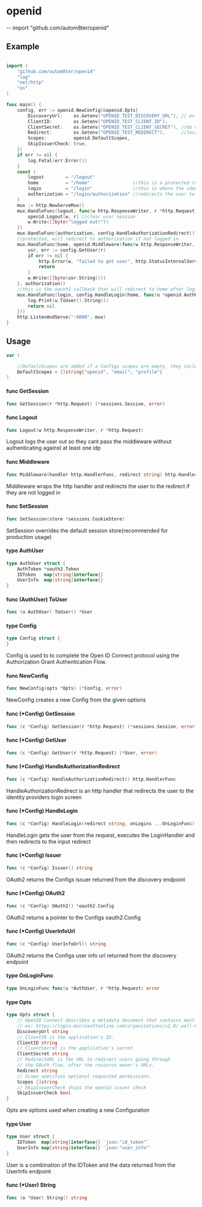 # openid
--
    import "github.com/autom8ter/openid"

## Example

```go

import (
	"github.com/autom8ter/openid"
	"log"
	"net/http"
	"os"
)

func main() {
	config, err := openid.NewConfig(&openid.Opts{
		DiscoveryUrl:    os.Getenv("OPENID_TEST_DISCOVERY_URL"), // ex: https://login.microsoftonline.com/organizations/v2.0/.well-known/openid-configuration
		ClientID:        os.Getenv("OPENID_TEST_CLIENT_ID"),
		ClientSecret:    os.Getenv("OPENID_TEST_CLIENT_SECRET"), //do not commit to code
		Redirect:        os.Getenv("OPENID_TEST_REDIRECT"),      //localhost:8080/login
		Scopes:          openid.DefaultScopes,
		SkipIssuerCheck: true,
	})
	if err != nil {
		log.Fatal(err.Error())
	}
	const (
		logout        = "/logout"
		home          = "/home"                //this is a protected route that cannot be accessed unless they have logged in
		login         = "/login"               //this is where the identity provider will redirect the user to after they login
		authorization = "/login/authorization" //redirects the user to login to the identity provider
	)
	mux := http.NewServeMux()
	mux.HandleFunc(logout, func(w http.ResponseWriter, r *http.Request) {
		openid.Logout(w, r) //clear user session
		w.Write([]byte("logged out!"))
	})
	mux.HandleFunc(authorization, config.HandleAuthorizationRedirect())
	//protected, will redirect to authorization if not logged in.
	mux.HandleFunc(home, openid.Middleware(func(w http.ResponseWriter, r *http.Request) {
		usr, err := config.GetUser(r)
		if err != nil {
			http.Error(w, "failed to get user", http.StatusInternalServerError)
			return
		}
		w.Write([]byte(usr.String()))
	}, authorization))
	//this is the oauth2 callback that will redirect to home after login
	mux.HandleFunc(login, config.HandleLogin(home, func(u *openid.AuthUser, r *http.Request) error {
		log.Print(u.ToUser().String())
		return nil
	}))
	http.ListenAndServe(":8080", mux)
}

```

## Usage

```go
var (

	//DefaultScopes are added if a Configs scopes are empty, they include: openid, email, profile
	DefaultScopes = []string{"openid", "email", "profile"}
)
```

#### func  GetSession

```go
func GetSession(r *http.Request) (*sessions.Session, error)
```

#### func  Logout

```go
func Logout(w http.ResponseWriter, r *http.Request)
```
Logout logs the user out so they cant pass the middleware without authenticating
against at least one idp

#### func  Middleware

```go
func Middleware(handler http.HandlerFunc, redirect string) http.HandlerFunc
```
Middleware wraps the http handler and redirects the user to the redirect if they
are not logged in

#### func  SetSession

```go
func SetSession(store *sessions.CookieStore)
```
SetSession overrides the default session store(recommended for production usage)

#### type AuthUser

```go
type AuthUser struct {
	AuthToken *oauth2.Token
	IDToken   map[string]interface{}
	UserInfo  map[string]interface{}
}
```


#### func (AuthUser) ToUser

```go
func (u AuthUser) ToUser() *User
```

#### type Config

```go
type Config struct {
}
```

Config is used to to complete the Open ID Connect protocol using the
Authorization Grant Authentication Flow.

#### func  NewConfig

```go
func NewConfig(opts *Opts) (*Config, error)
```
NewConfig creates a new Config from the given options

#### func (*Config) GetSession

```go
func (c *Config) GetSession(r *http.Request) (*sessions.Session, error)
```

#### func (*Config) GetUser

```go
func (c *Config) GetUser(r *http.Request) (*User, error)
```

#### func (*Config) HandleAuthorizationRedirect

```go
func (c *Config) HandleAuthorizationRedirect() http.HandlerFunc
```
HandleAuthorizationRedirect is an http handler that redirects the user to the
identity providers login screen

#### func (*Config) HandleLogin

```go
func (c *Config) HandleLogin(redirect string, onLogins ...OnLoginFunc) http.HandlerFunc
```
HandleLogin gets the user from the request, executes the LoginHandler and then
redirects to the input redirect

#### func (*Config) Issuer

```go
func (c *Config) Issuer() string
```
OAuth2 returns the Configs issuer returned from the discovery endpoint

#### func (*Config) OAuth2

```go
func (c *Config) OAuth2() *oauth2.Config
```
OAuth2 returns a pointer to the Configs oauth2.Config

#### func (*Config) UserInfoUrl

```go
func (c *Config) UserInfoUrl() string
```
OAuth2 returns the Configs user info url returned from the discovery endpoint

#### type OnLoginFunc

```go
type OnLoginFunc func(u *AuthUser, r *http.Request) error
```


#### type Opts

```go
type Opts struct {
	// OpenID Connect describes a metadata document that contains most of the information required for an app to do sign-in.
	// ex: https://login.microsoftonline.com/organizations/v2.0/.well-known/openid-configuration
	DiscoveryUrl string
	// ClientID is the application's ID.
	ClientID string
	// ClientSecret is the application's secret.
	ClientSecret string
	// RedirectURL is the URL to redirect users going through
	// the OAuth flow, after the resource owner's URLs.
	Redirect string
	// Scope specifies optional requested permissions.
	Scopes []string
	// SkipIssuerCheck skips the openid issuer check
	SkipIssuerCheck bool
}
```

Opts are options used when creating a new Configuration

#### type User

```go
type User struct {
	IDToken  map[string]interface{} `json:"id_token"`
	UserInfo map[string]interface{} `json:"user_info"`
}
```

User is a combination of the IDToken and the data returned from the UserInfo
endpoint

#### func (*User) String

```go
func (o *User) String() string
```
